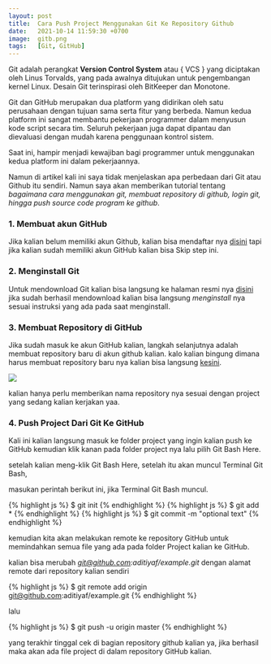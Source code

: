 ```yaml
---
layout: post
title:  Cara Push Project Menggunakan Git Ke Repository Github
date:   2021-10-14 11:59:30 +0700
image:  gitb.png
tags:   [Git, GitHub]
---
```


Git adalah perangkat  <b>Version Control System</b>  atau { VCS } yang diciptakan oleh Linus Torvalds, yang pada awalnya ditujukan untuk pengembangan kernel Linux. Desain Git terinspirasi oleh BitKeeper dan Monotone.

Git dan GitHub merupakan dua platform yang didirikan oleh satu perusahaan dengan tujuan sama serta fitur yang berbeda. Namun kedua platform ini sangat membantu pekerjaan programmer dalam menyusun kode script secara tim. Seluruh pekerjaan juga dapat dipantau dan dievaluasi dengan mudah karena penggunaan kontrol sistem.

Saat ini, hampir menjadi kewajiban bagi programmer untuk menggunakan kedua platform ini dalam pekerjaannya.

Namun di artikel kali ini saya tidak menjelaskan apa perbedaan dari Git atau Github itu sendiri. Namun saya akan memberikan tutorial tentang <i>bagaimana cara menggunakan git, membuat repository di github, login git, hingga push source code program ke github</i>.

### 1. Membuat akun GitHub

Jika kalian belum memiliki akun Github, kalian bisa mendaftar nya <a rel="dofollow" href="https://github.com/signup?user_email=&source=form-home-signup">disini</a> tapi jika kalian sudah memiliki akun GitHub kalian bisa Skip step ini.

### 2. Menginstall Git

Untuk mendownload Git kalian bisa langsung ke halaman resmi nya <a rel="dofollow" href="https://git-scm.com/downloads">disini</a> jika sudah berhasil mendownload kalian bisa langsung <i>menginstall</i> nya sesuai instruksi yang ada pada saat menginstall.

### 3. Membuat Repository di GitHub

Jika sudah masuk ke akun GitHub kalian, langkah selanjutnya adalah membuat repository baru di akun github kalian.
kalo kalian bingung dimana harus membuat repository baru nya kalian bisa langsung <a href="https://github.com/new">kesini</a>.

![]({{site.baseurl}}/img/newrepo.jpg)

kalian hanya perlu memberikan nama repository nya sesuai dengan project yang sedang kalian kerjakan yaa.

### 4. Push Project Dari Git Ke GitHub

Kali ini kalian langsung masuk ke folder project yang ingin kalian push ke GitHub kemudian klik kanan pada folder project nya lalu pilih Git Bash Here.

setelah kalian meng-klik Git Bash Here, setelah itu akan muncul Terminal Git Bash,

masukan perintah berikut ini, jika Terminal Git Bash muncul.

{% highlight js %}
$ git init
{% endhighlight %}
{% highlight js %}
$ git add *
{% endhighlight %}
{% highlight js %}
$ git commit -m "optional text"
{% endhighlight %}

kemudian kita akan melakukan remote ke repository GitHub untuk memindahkan semua file yang ada pada folder Project kalian ke GitHub.

kalian bisa merubah <i>git@github.com:aditiyaf/example.git</i> dengan alamat remote dari repository kalian sendiri

{% highlight js %}
$ git remote add origin git@github.com:aditiyaf/example.git
{% endhighlight %}

lalu 

{% highlight js %}
$ git push -u origin master
{% endhighlight %}

yang terakhir tinggal cek di bagian repository github kalian ya, jika berhasil maka akan ada file project di dalam repository GitHub kalian.